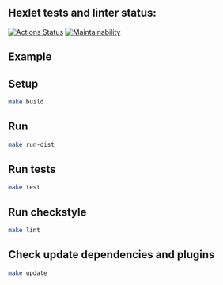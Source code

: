 ## Hexlet tests and linter status:
[![Actions Status](https://github.com/kitdim/java-project-61/workflows/hexlet-check/badge.svg)](https://github.com/kitdim/java-project-61/actions)
[![Maintainability](https://api.codeclimate.com/v1/badges/466e32da2c47732c7d19/maintainability)](https://codeclimate.com/github/kitdim/java-project-61/maintainability)

## Example


## Setup

```bash
make build
```

## Run

```bash
make run-dist
```

## Run tests

```bash
make test
```

## Run checkstyle

```bash
make lint
```

## Check update dependencies and plugins

```bash
make update
```
